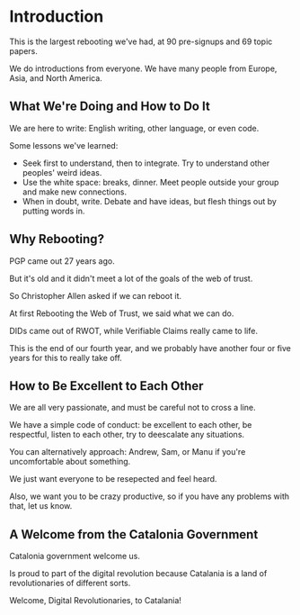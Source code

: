 # Introduction

This is the largest rebooting we've had, at 90 pre-signups and 69
topic papers.

We do introductions from everyone. We have many people from Europe,
Asia, and North America.

## What We're Doing and How to Do It

We are here to write: English writing, other language, or even code.

Some lessons we've learned:
* Seek first to understand, then to integrate. Try to understand
other peoples' weird ideas.  
* Use the white space: breaks, dinner. Meet people outside your group
and make new connections.
* When in doubt, write. Debate and have ideas, but flesh things out by
  putting words in.

## Why Rebooting?

PGP came out 27 years ago.

But it's old and it didn't meet a lot of the goals of the web of trust.

So Christopher Allen asked if we can reboot it.

At first Rebooting the Web of Trust, we said what we can do.

DIDs came out of RWOT, while Verifiable Claims really came to life.

This is the end of our fourth year, and we probably have another four
or five years for this to really take off.

## How to Be Excellent to Each Other

We are all very passionate, and must be careful not to cross a line.

We have a simple code of conduct: be excellent to each other, be
respectful, listen to each other, try to deescalate any situations.

You can alternatively approach: Andrew, Sam, or Manu if you're
uncomfortable about something.

We just want everyone to be resepected and feel heard.

Also, we want you to be crazy productive, so if you have any problems
with that, let us know.

## A Welcome from the Catalonia Government

Catalonia government welcome us.

Is proud to part of the digital revolution because Catalania is a land
of revolutionaries of different sorts.

Welcome, Digital Revolutionaries, to Catalania!

